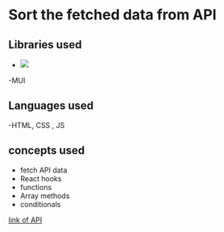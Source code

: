 # Sort the fetched data from API

## Libraries used
- <img src ='./react-logo.svg'>
-MUI

## Languages used 
-HTML, CSS , JS 

## concepts used 
- fetch API data
- React hooks
- functions
- Array methods
- conditionals
  
<a href = 'https://fakestoreapi.com/products' >link of API </a>

